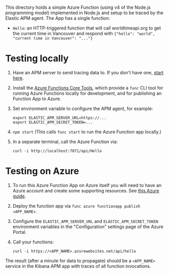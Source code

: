 This directory holds a simple Azure Function (using v4 of the Node.js
programming model) implemented in Node.js and setup to be traced by the Elastic
APM agent. The App has a single function:

- `Hello`: an HTTP-triggered function that will call worldtimeapi.org to get
   the current time in Vancouver and respond with
   `{"hello": "world", "current time in Vancouver": "..."}`

# Testing locally

1. Have an APM server to send tracing data to. If you don't have one,
   [start here](https://www.elastic.co/guide/en/apm/guide/current/apm-quick-start.html).

2. Install the [Azure Functions Core Tools](https://github.com/Azure/azure-functions-core-tools),
   which provide a `func` CLI tool for running Azure Functions locally for
   development, and for publishing an Function App to Azure.

3. Set environment variable to configure the APM agent, for example:

    ```
    export ELASTIC_APM_SERVER_URL=https://...
    export ELASTIC_APM_SECRET_TOKEN=...
    ```

4. `npm start` (This calls `func start` to run the Azure Function app locally.)

5. In a separate terminal, call the Azure Function via:

    ```
    curl -i http://localhost:7071/api/Hello
    ```


# Testing on Azure

1. To run this Azure Function App on Azure itself you will need to have an Azure
   account and create some supporting resources.
   See [this Azure guide](https://learn.microsoft.com/en-us/azure/azure-functions/create-first-function-cli-node#create-supporting-azure-resources-for-your-function).

2. Deploy the function app via `func azure functionapp publish <APP_NAME>`.

3. Configure the `ELASTIC_APM_SERVER_URL` and `ELASTIC_APM_SECRET_TOKEN` environment
   variables in the "Configuration" settings page of the Azure Portal.

4. Call your functions:

    ```
    curl -i https://<APP_NAME>.azurewebsites.net/api/hello
    ```

The result (after a minute for data to propagate) should be a `<APP_NAME>` service
in the Kibana APM app with traces of all function invocations.

